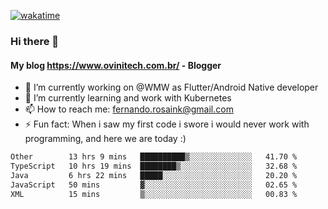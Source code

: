 [![wakatime](https://wakatime.com/badge/user/d5892087-17e6-46ab-8384-91a71a9b88d8.svg)](https://wakatime.com/@d5892087-17e6-46ab-8384-91a71a9b88d8)
### Hi there 👋

#### My blog https://www.ovinitech.com.br/ - Blogger

- 🔭 I’m currently working on @WMW as Flutter/Android Native developer
- 🌱 I’m currently learning and work with Kubernetes
- 📫 How to reach me: fernando.rosaink@gmail.com 
- ⚡ Fun fact: When i saw my first code i swore i would never work with programming, and here we are today :)

<!--START_SECTION:waka-->

```txt
Other        13 hrs 9 mins   ██████████▒░░░░░░░░░░░░░░   41.70 %
TypeScript   10 hrs 19 mins  ████████▒░░░░░░░░░░░░░░░░   32.68 %
Java         6 hrs 22 mins   █████░░░░░░░░░░░░░░░░░░░░   20.20 %
JavaScript   50 mins         ▓░░░░░░░░░░░░░░░░░░░░░░░░   02.65 %
XML          15 mins         ▒░░░░░░░░░░░░░░░░░░░░░░░░   00.83 %
```

<!--END_SECTION:waka-->
